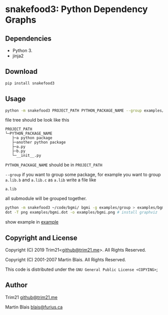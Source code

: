 # snakefood3: Python Dependency Graphs


## Dependencies

- Python 3.
- jinja2


## Download

```bash
pip install snakefood3
```


## Usage

```bash
python -m snakefood3 PROJECT_PATH PYTHON_PACKAGE_NAME --group examples/group
```

file tree should be look like this

```
PROJECT_PATH
└─PYTHON_PACKAGE_NAME
   ├─a python package
   ├─another python package
   ├─a.py
   ├─b.py
   └─__init__.py
```

`PYTHON_PACKAGE_NAME` should be in `PROJECT_PATH`

`--group` if you want to group some package,
for example you want to group `a.lib.b` and `a.lib.c` as `a.lib`
write a file like

```
a.lib
```

all submodule will be grouped together.


```bash
python -m snakefood3 ~/code/bgmi/ bgmi -g examples/group > examples/bgmi.dot
dot -T png examples/bgmi.dot -o examples/bgmi.png # install graphviz
```


show example in [example](./example)

## Copyright and License

Copyright (C) 2019 Trim21\<<github@trim21.me>\>.  All Rights Reserved.

Copyright (C) 2001-2007  Martin Blais.  All Rights Reserved.

This code is distributed under the `GNU General Public License <COPYING>`;

## Author

Trim21 <github@trim21.me>

Martin Blais <blais@furius.ca>
